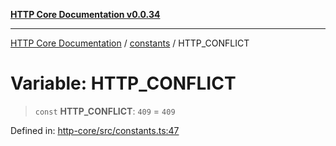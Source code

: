 [**HTTP Core Documentation v0.0.34**](../../README.md)

***

[HTTP Core Documentation](../../modules.md) / [constants](../README.md) / HTTP\_CONFLICT

# Variable: HTTP\_CONFLICT

> `const` **HTTP\_CONFLICT**: `409` = `409`

Defined in: [http-core/src/constants.ts:47](https://github.com/stonemjs/http-core/blob/1848d2cc8e9419d9e370ae707c528a45d3c2ac5a/src/constants.ts#L47)
